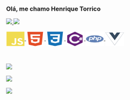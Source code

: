 ### Olá, me chamo Henrique Torrico

<div>
  <a href="https://beacons.ai/HenriqueTorrico">
   <img height="180em" src="https://github-readme-stats.vercel.app/api?username=HenriqueTorrico&show_icons=true&theme=dark&include_all_commits=true&count_private=true" />
   <img height="180em" src="https://github-readme-stats.vercel.app/api/top-langs/?username=HenriqueTorrico&layout=compact&langs_count=16&theme=dark" />
</div>
  
<div style="display: inline_block"><br>
  <img align="center" alt="Torrico-Js" height="40" width="50" src="https://raw.githubusercontent.com/devicons/devicon/master/icons/javascript/javascript-plain.svg" />
  <img align="center" alt="Torrico-Js" height="40" width="50" src="https://raw.githubusercontent.com/devicons/devicon/master/icons/html5/html5-plain.svg" />
  <img align="center" alt="Torrico-Js" height="40" width="50" src="https://raw.githubusercontent.com/devicons/devicon/master/icons/css3/css3-plain.svg" />
  <img align="center" alt="Torrico-Js" height="40" width="50" src="https://raw.githubusercontent.com/devicons/devicon/master/icons/csharp/csharp-plain.svg" />
  <img align="center" alt="Torrico-Js" height="40" width="50" src="https://raw.githubusercontent.com/devicons/devicon/master/icons/php/php-plain.svg" />
  <img align="center" alt="Torrico-Js" height="40" width="50" src="https://raw.githubusercontent.com/devicons/devicon/master/icons/vuejs/vuejs-plain.svg" />
</div>
  
## 
 
<div><br>
<a href="https://www.linkedin.com/in/henriquetorrico/" target="_blank"><img src="https://img.shields.io/badge/LinkedIn-0077B5?style=for-the-badge&logo=linkedin&logoColor=white" target="_blank"></a>
  
<a href="https://www.instagram.com/henriquetorrico/" target="_blank"><img src="https://img.shields.io/badge/Instagram-E4405F?style=for-the-badge&logo=instagram&logoColor=white" target="_blank"></a>
  
<a href="https://www.facebook.com/henrique.torrico/" target="_blank"><img src="https://img.shields.io/badge/Facebook-1877F2?style=for-the-badge&logo=facebook&logoColor=white" target="_blank"></a>

  
</div>
